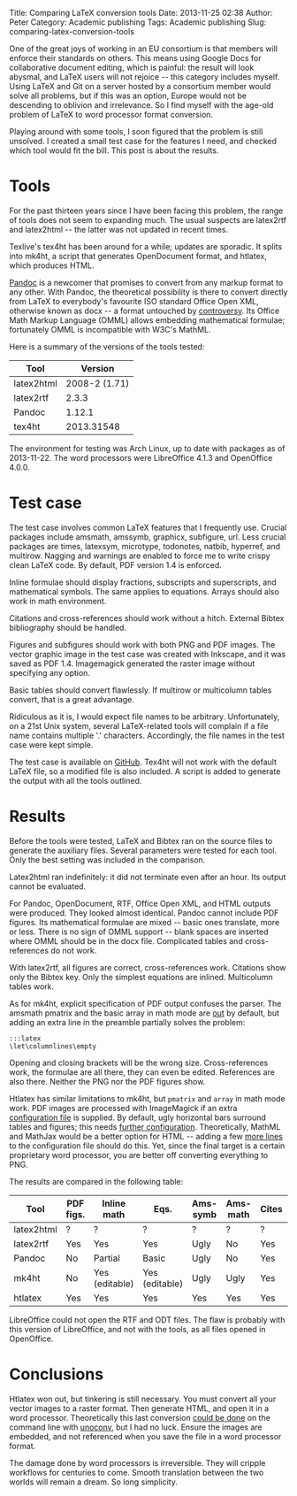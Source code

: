 Title: Comparing LaTeX conversion tools
Date: 2013-11-25 02:38
Author: Peter
Category: Academic publishing
Tags: Academic publishing
Slug: comparing-latex-conversion-tools

One of the great joys of working in an EU consortium is that members
will enforce their standards on others. This means using Google Docs for
collaborative document editing, which is painful: the result will look
abysmal, and LaTeX users will not rejoice -- this category includes
myself. Using LaTeX and Git on a server hosted by a consortium member
would solve all problems, but if this was an option, Europe would not be
descending to oblivion and irrelevance. So I find myself with the
age-old problem of LaTeX to word processor format conversion.

Playing around with some tools, I soon figured that the problem is still
unsolved. I created a small test case for the features I need, and
checked which tool would fit the bill. This post is about the results.

Tools
=====

For the past thirteen years since I have been facing this problem, the
range of tools does not seem to expanding much. The usual suspects are
latex2rtf and latex2html -- the latter was not updated in recent times.

Texlive's tex4ht has been around for a while; updates are sporadic. It
splits into mk4ht, a script that generates OpenDocument format, and
htlatex, which produces HTML.

[Pandoc](http://johnmacfarlane.net/pandoc/) is a newcomer that promises
to convert from any markup format to any other. With Pandoc, the
theoretical possibility is there to convert directly from LaTeX to
everybody's favourite ISO standard Office Open XML, otherwise known as
docx -- a format untouched by
[controversy](https://en.wikipedia.org/wiki/Standardization_of_Office_Open_XML#Process_manipulation).
Its Office Math Markup Language (OMML) allows embedding mathematical
formulae; fortunately OMML is incompatible with W3C's MathML.

Here is a summary of the versions of the tools tested:


**Tool**    |**Version**
------------|---------------
latex2html  |2008-2 (1.71)
latex2rtf   |2.3.3
Pandoc      |1.12.1
tex4ht      |2013.31548


The environment for testing was Arch Linux, up to date with packages as
of 2013-11-22. The word processors were LibreOffice 4.1.3 and OpenOffice
4.0.0.

Test case
=========

The test case involves common LaTeX features that I frequently use.
Crucial packages include amsmath, amssymb, graphicx, subfigure, url.
Less crucial packages are times, latexsym, microtype, todonotes, natbib,
hyperref, and multirow. Nagging and warnings are enabled to force me to
write crispy clean LaTeX code. By default, PDF version 1.4 is enforced.

Inline formulae should display fractions, subscripts and superscripts,
and mathematical symbols. The same applies to equations. Arrays should
also work in math environment.

Citations and cross-references should work without a hitch. External
Bibtex bibliography should be handled.

Figures and subfigures should work with both PNG and PDF images. The
vector graphic image in the test case was created with Inkscape, and it
was saved as PDF 1.4. Imagemagick generated the raster image without
specifying any option.

Basic tables should convert flawlessly. If multirow or multicolumn
tables convert, that is a great advantage.

Ridiculous as it is, I would expect file names to be arbitrary.
Unfortunately, on a 21st Unix system, several LaTeX-related tools will
complain if a file name contains multiple '.' characters. Accordingly,
the file names in the test case were kept simple.

The test case is available on
[GitHub](https://github.com/peterwittek/test-latex-converters). Tex4ht
will not work with the default LaTeX file, so a modified file is also
included. A script is added to generate the output with all the tools
outlined.

Results
=======

Before the tools were tested, LaTeX and Bibtex ran on the source files
to generate the auxiliary files. Several parameters were tested for each
tool. Only the best setting was included in the comparison.

Latex2html ran indefinitely: it did not terminate even after an hour.
Its output cannot be evaluated.

For Pandoc, OpenDocument, RTF, Office Open XML, and HTML outputs were
produced. They looked almost identical. Pandoc cannot include PDF
figures. Its mathematical formulae are mixed -- basic ones translate,
more or less. There is no sign of OMML support -- blank spaces are
inserted where OMML should be in the docx file. Complicated tables and
cross-references do not work.

With latex2rtf, all figures are correct, cross-references work.
Citations show only the Bibtex key. Only the simplest equations are
inlined. Multicolumn tables work.

As for mk4ht, explicit specification of PDF output confuses the parser.
The amsmath pmatrix and the basic array in math mode are
[out](http://tex.stackexchange.com/questions/42690/latex-to-odf-doc-using-mk4ht-oolatex-failing-on-equation-arrays)
by default, but adding an extra line in the preamble partially solves
the problem:

    :::latex
    \let\columnlines\empty

Opening and closing brackets will be the wrong size. Cross-references
work, the formulae are all there, they can even be edited. References
are also there. Neither the PNG nor the PDF figures show.

Htlatex has similar limitations to mk4ht, but ``pmatrix`` and ``array`` in math
mode work. PDF images are processed with ImageMagick if an extra
[configuration
file](http://tex.stackexchange.com/questions/46156/pdf-image-files-and-htlatex/46210#46210)
is supplied. By default, ugly horizontal bars surround tables and
figures; this needs [further
configuration](http://tex.stackexchange.com/questions/60912/how-to-remove-horizontal-lines-around-figures-for-htlatex-output).
Theoretically, MathML and MathJax would be a better option for HTML --
adding a few [more
lines](http://www.albany.edu/~hammond/demos/Html5/arXiv/) to the
configuration file should do this. Yet, since the final target is a
certain proprietary word processor, you are better off converting
everything to PNG.

The results are compared in the following table:


**Tool** | **PDF figs.** | **Inline math** | **Eqs.** | **Ams- symb** | **Ams- math** | **Cites** | **X-refs.** | **Multi table**
------------|---------------|-----------------|----------------|---------------|---------------|-----------|-------------|-----------------
latex2html | ? | ? | ? | ? | ? | ? | ? | ?
latex2rtf | Yes | Yes | Yes | Ugly | No | Yes | Yes | Yes
Pandoc | No | Partial | Basic | Ugly | No | Yes | No | No
mk4ht | No | Yes (editable) | Yes (editable) | Ugly | Ugly | Yes | Yes | Yes
htlatex | Yes | Yes | Yes | Yes | Yes | Yes | Yes | Yes

LibreOffice could not open the RTF and ODT files. The flaw is probably
with this version of LibreOffice, and not with the tools, as all files
opened in OpenOffice.

Conclusions
===========

Htlatex won out, but tinkering is still necessary. You must convert all
your vector images to a raster format. Then generate HTML, and open it
in a word processor. Theoretically this last conversion [could be
done](http://uce.uniovi.es/tips/Latex/HtLatexConfig.html) on the command
line with [unoconv](http://dag.wiee.rs/home-made/unoconv/), but I had no
luck. Ensure the images are embedded, and not referenced when you save
the file in a word processor format.

The damage done by word processors is irreversible. They will cripple
workflows for centuries to come. Smooth translation between the two
worlds will remain a dream. So long simplicity.


